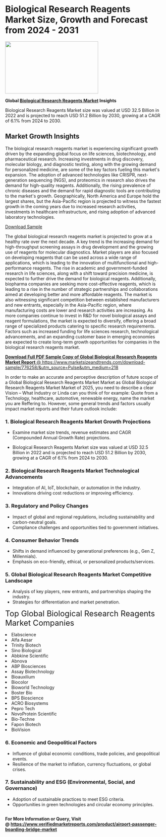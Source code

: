 <H1>Biological Research Reagents Market Size, Growth and Forecast from 2024 - 2031</H1><img class="aligncenter size-medium wp-image-584254" src="https://thirdeyenews.in/wp-content/uploads/2024/09/Global-Market-Research-300x168.jpeg" alt="" width="300" height="168" /><p><strong>Global&nbsp;<a href="https://www.marketsizeandtrends.com/download-sample/776258/&amp;utm_source=Pulse&amp;utm_medium=218">Biological Research Reagents Market</a> Insights</strong></p><p>Biological Research Reagents Market size was valued at USD 32.5 Billion in 2022 and is projected to reach USD 51.2 Billion by 2030, growing at a CAGR of 6.1% from 2024 to 2030.</p><p><h2>Market Growth Insights</h2> <p>The biological research reagents market is experiencing significant growth driven by the expanding global focus on life sciences, biotechnology, and pharmaceutical research. Increasing investments in drug discovery, molecular biology, and diagnostic testing, along with the growing demand for personalized medicine, are some of the key factors fueling this market's expansion. The adoption of advanced technologies like CRISPR, next-generation sequencing (NGS), and proteomics in research also drives the demand for high-quality reagents. Additionally, the rising prevalence of chronic diseases and the demand for rapid diagnostic tools are contributing to the market's growth. Geographically, North America and Europe hold the largest shares, but the Asia-Pacific region is projected to witness the fastest growth in the coming years due to increased research activities, investments in healthcare infrastructure, and rising adoption of advanced laboratory technologies.</p> <p><a href="#">Download Sample</a></p> <p>The global biological research reagents market is projected to grow at a healthy rate over the next decade. A key trend is the increasing demand for high-throughput screening assays in drug development and the growing use of reagents for molecular diagnostics. Market players are also focused on developing reagents that can be used across a wide range of applications, which is leading to the innovation of multifunctional and high-performance reagents. The rise in academic and government-funded research in life sciences, along with a shift toward precision medicine, is expected to further drive the demand for biological reagents. Additionally, biopharma companies are seeking more cost-effective reagents, which is leading to a rise in the number of strategic partnerships and collaborations aimed at developing better and more affordable reagents. The market is also witnessing significant competition between established manufacturers and new entrants, especially in the Asia-Pacific region, where manufacturing costs are lower and research activities are increasing. As more companies continue to invest in R&D for novel biological assays and reagent formulations, the market is expected to diversify, offering a broad range of specialized products catering to specific research requirements. Factors such as increased funding for life sciences research, technological advancements, and an expanding customer base in emerging economies are expected to create long-term growth opportunities for companies in the biological research reagents market.</p> <p><a href="#"></p><p><span class=""><strong>Download Full PDF Sample Copy of Global Biological Research Reagents Market Report</strong> @ <a href="https://www.marketsizeandtrends.com/download-sample/776258/&amp;utm_source=Pulse&amp;utm_medium=218" target="_blank">https://www.marketsizeandtrends.com/download-sample/776258/&amp;utm_source=Pulse&amp;utm_medium=218</a></span></p><p>In order to make an accurate and perceptive description of future scope of a Global&nbsp;Biological Research Reagents Market Market as Global&nbsp;Biological Research Reagents Market Market of 2025, you need to describe a clear Vision &ndash; What Industry or Linda can you think of for example: Quote from a Technology, healthcare, automotive, renewable energy, name the market you are Reffering to. However, some general trends and factors usually impact market reports and their future outlook include:</p><h3>1.&nbsp;<strong>Biological Research Reagents Market Growth Projections</strong></h3><ul><li>Examine market size trends, revenue estimates and CAGR (Compounded Annual Growth Rate) projections.</li><li><p>Biological Research Reagents Market size was valued at USD 32.5 Billion in 2022 and is projected to reach USD 51.2 Billion by 2030, growing at a CAGR of 6.1% from 2024 to 2030.</p></li></ul><h3>2.&nbsp;<strong>Biological Research Reagents Market Technological Advancements</strong></h3><ul><li>Integration of AI, IoT, blockchain, or automation in the industry.</li><li>Innovations driving cost reductions or improving efficiency.</li></ul><h3>3.&nbsp;<strong>Regulatory and Policy Changes</strong></h3><ul><li>Impact of global and regional regulations, including sustainability and carbon-neutral goals.</li><li>Compliance challenges and opportunities tied to government initiatives.</li></ul><h3>4.&nbsp;<strong>Consumer Behavior Trends</strong></h3><ul><li>Shifts in demand influenced by generational preferences (e.g., Gen Z, Millennials).</li><li>Emphasis on eco-friendly, ethical, or personalized products/services.</li></ul><h3>5.&nbsp;<strong>Global Biological Research Reagents Market Competitive Landscape</strong></h3><ul><li>Analysis of key players, new entrants, and partnerships shaping the industry.</li><li>Strategies for differentiation and market penetration.</li></ul><p data-pm-slice="1 1 []"><span style="color: inherit; font-family: inherit; font-size: 25px;">Top Global Biological Research Reagents Market Companies</span></p><div class="" data-test-id=""><p><li>Elabscience</li><li> Alfa Aesar</li><li> Trinity Biotech</li><li> Sino Biological</li><li> Abbkine Scientific</li><li> Abnova</li><li> ABP Biosciences</li><li> Assay Biotechnology</li><li> Bioauxilium</li><li> Biocolor</li><li> Bioworld Technology</li><li> Boster Bio</li><li> BPS Bioscience</li><li> ACRO Biosystems</li><li> Pepro Tech</li><li> NovoProtein Scientific</li><li> Bio-Techne</li><li> Fapon Biotech</li><li> BioVision</li></p></div><h3>6.&nbsp;<strong>Economic and Geopolitical Factors</strong></h3><ul><li>Influence of global economic conditions, trade policies, and geopolitical events.</li><li>Resilience of the market to inflation, currency fluctuations, or global crises.</li></ul><h3>7.&nbsp;<strong>Sustainability and ESG (Environmental, Social, and Governance)</strong></h3><ul><li>Adoption of sustainable practices to meet ESG criteria.</li><li>Opportunities in green technologies and circular economy principles.</li></ul><h2><strong style="font-size: 14px;">For More Information or Query, Visit @&nbsp;</strong><a style="background-color: #ffffff; font-size: 14px;" href="https://www.marketsizeandtrends.com/report/biological-research-reagents-market/" target="_blank">https://www.verifiedmarketreports.com/product/airport-passenger-boarding-bridge-market</a></h2>
